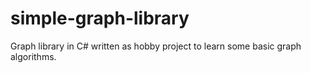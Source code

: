 # simple-graph-library
Graph library in C# written as hobby project to learn some basic graph algorithms.

